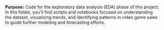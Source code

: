 **Purpose:** Code for the exploratory data analysis (EDA) phase of this project. In this folder, you'll find scripts and notebooks focused on understanding the dataset, visualizing trends, and identifying patterns in video game sales to guide further modeling and forecasting efforts.
